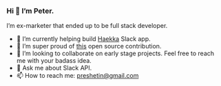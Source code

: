 ### Hi 👋 I’m Peter.

I’m ex-marketer that ended up to be full stack developer.

- 🔭 I’m currently helping build [Haekka](http://haekka.com/) Slack app.
- 💪 I’m super proud of [this](https://github.com/serverless/serverless/pull/7335) open source contribution. 
- 👯 I’m looking to collaborate on early stage projects. Feel free to reach me with your badass idea.
- 💬 Ask me about Slack API.
- 📫 How to reach me: preshetin@gmail.com

